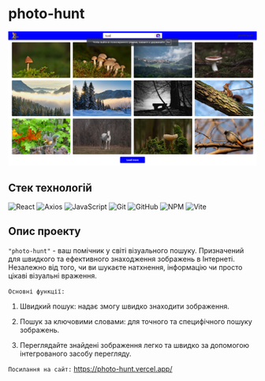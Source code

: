 # photo-hunt

![photo-hunt](./assets/photo-hunt.png)

## Стек технологій

![React](https://img.shields.io/badge/React-20232A?style=for-the-badge&logo=react&logoColor=61DAFB)
![Axios](https://img.shields.io/badge/axios-671ddf?&style=for-the-badge&logo=axios&logoColor=white)
![JavaScript](https://img.shields.io/badge/javascript-%23323330.svg?style=for-the-badge&logo=javascript&logoColor=%23F7DF1E)
![Git](https://img.shields.io/badge/git-%23F05033.svg?style=for-the-badge&logo=git&logoColor=white)
![GitHub](https://img.shields.io/badge/github-%23121011.svg?style=for-the-badge&logo=github&logoColor=white)
![NPM](https://img.shields.io/badge/NPM-%23000000.svg?style=for-the-badge&logo=npm&logoColor=white)
![Vite](https://img.shields.io/badge/Vite-B73BFE?style=for-the-badge&logo=vite&logoColor=FFD62E)

## Опис проекту

`"photo-hunt"` - ваш помічник у світі візуального пошуку. Призначений для швидкого та ефективного
знаходження зображень в Інтернеті. Незалежно від того, чи ви шукаєте натхнення, інформацію чи просто
цікаві візуальні враження.

`Основні функції:`

1. Швидкий пошук: надає змогу швидко знаходити зображення.

2. Пошук за ключовими словами: для точного та специфічного пошуку зображень.

3. Переглядайте знайдені зображення легко та швидко за допомогою інтегрованого засобу перегляду.

`Посилання на сайт:` https://photo-hunt.vercel.app/
